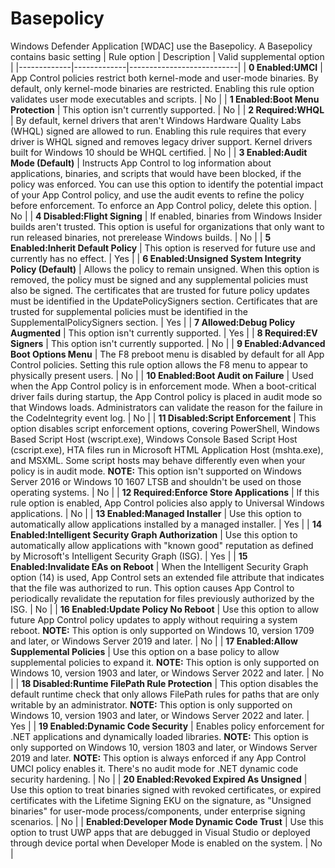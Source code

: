 # Basepolicy

Windows Defender Application [WDAC] use the Basepolicy. 
A Basepolicy contains basic setting 
| Rule option | Description | Valid supplemental option |
|-------------|-------------|---------------------------|
| **0 Enabled:UMCI** | App Control policies restrict both kernel-mode and user-mode binaries. By default, only kernel-mode binaries are restricted. Enabling this rule option validates user mode executables and scripts. | No |
| **1 Enabled:Boot Menu Protection** | This option isn't currently supported. | No |
| **2 Required:WHQL** | By default, kernel drivers that aren't Windows Hardware Quality Labs (WHQL) signed are allowed to run. Enabling this rule requires that every driver is WHQL signed and removes legacy driver support. Kernel drivers built for Windows 10 should be WHQL certified. | No |
| **3 Enabled:Audit Mode (Default)** | Instructs App Control to log information about applications, binaries, and scripts that would have been blocked, if the policy was enforced. You can use this option to identify the potential impact of your App Control policy, and use the audit events to refine the policy before enforcement. To enforce an App Control policy, delete this option. | No |
| **4 Disabled:Flight Signing** | If enabled, binaries from Windows Insider builds aren't trusted. This option is useful for organizations that only want to run released binaries, not prerelease Windows builds. | No |
| **5 Enabled:Inherit Default Policy** | This option is reserved for future use and currently has no effect. | Yes |
| **6 Enabled:Unsigned System Integrity Policy (Default)** | Allows the policy to remain unsigned. When this option is removed, the policy must be signed and any supplemental policies must also be signed. The certificates that are trusted for future policy updates must be identified in the UpdatePolicySigners section. Certificates that are trusted for supplemental policies must be identified in the SupplementalPolicySigners section. | Yes |
| **7 Allowed:Debug Policy Augmented** | This option isn't currently supported. | Yes |
| **8 Required:EV Signers** | This option isn't currently supported. | No |
| **9 Enabled:Advanced Boot Options Menu** | The F8 preboot menu is disabled by default for all App Control policies. Setting this rule option allows the F8 menu to appear to physically present users. | No |
| **10 Enabled:Boot Audit on Failure** | Used when the App Control policy is in enforcement mode. When a boot-critical driver fails during startup, the App Control policy is placed in audit mode so that Windows loads. Administrators can validate the reason for the failure in the CodeIntegrity event log. | No |
| **11 Disabled:Script Enforcement** | This option disables script enforcement options, covering PowerShell, Windows Based Script Host (wscript.exe), Windows Console Based Script Host (cscript.exe), HTA files run in Microsoft HTML Application Host (mshta.exe), and MSXML. Some script hosts may behave differently even when your policy is in audit mode. **NOTE:** This option isn't supported on Windows Server 2016 or Windows 10 1607 LTSB and shouldn't be used on those operating systems. | No |
| **12 Required:Enforce Store Applications** | If this rule option is enabled, App Control policies also apply to Universal Windows applications. | No |
| **13 Enabled:Managed Installer** | Use this option to automatically allow applications installed by a managed installer. | Yes |
| **14 Enabled:Intelligent Security Graph Authorization** | Use this option to automatically allow applications with "known good" reputation as defined by Microsoft's Intelligent Security Graph (ISG). | Yes |
| **15 Enabled:Invalidate EAs on Reboot** | When the Intelligent Security Graph option (14) is used, App Control sets an extended file attribute that indicates that the file was authorized to run. This option causes App Control to periodically revalidate the reputation for files previously authorized by the ISG. | No |
| **16 Enabled:Update Policy No Reboot** | Use this option to allow future App Control policy updates to apply without requiring a system reboot. **NOTE:** This option is only supported on Windows 10, version 1709 and later, or Windows Server 2019 and later. | No |
| **17 Enabled:Allow Supplemental Policies** | Use this option on a base policy to allow supplemental policies to expand it. **NOTE:** This option is only supported on Windows 10, version 1903 and later, or Windows Server 2022 and later. | No |
| **18 Disabled:Runtime FilePath Rule Protection** | This option disables the default runtime check that only allows FilePath rules for paths that are only writable by an administrator. **NOTE:** This option is only supported on Windows 10, version 1903 and later, or Windows Server 2022 and later. | Yes |
| **19 Enabled:Dynamic Code Security** | Enables policy enforcement for .NET applications and dynamically loaded libraries. **NOTE:** This option is only supported on Windows 10, version 1803 and later, or Windows Server 2019 and later. **NOTE:** This option is always enforced if any App Control UMCI policy enables it. There's no audit mode for .NET dynamic code security hardening. | No |
| **20 Enabled:Revoked Expired As Unsigned** | Use this option to treat binaries signed with revoked certificates, or expired certificates with the Lifetime Signing EKU on the signature, as "Unsigned binaries" for user-mode process/components, under enterprise signing scenarios. | No |
| **Enabled:Developer Mode Dynamic Code Trust** | Use this option to trust UWP apps that are debugged in Visual Studio or deployed through device portal when Developer Mode is enabled on the system. | No |

